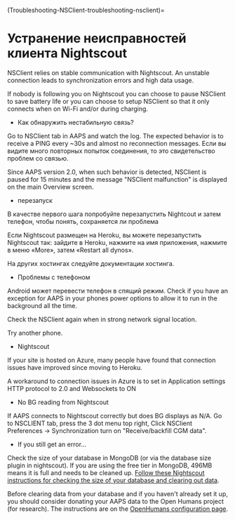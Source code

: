 (Troubleshooting-NSClient-troubleshooting-nsclient)=

# Устранение неисправностей клиента Nightscout

NSClient relies on stable communication with Nightscout. An unstable connection leads to synchronization errors and high data usage.

If nobody is following you on Nightscout you can choose to pause NSClient to save battery life or you can choose to setup NSClient so that it only connects when on Wi-Fi and/or during charging.

* Как обнаружить нестабильную связь?

Go to NSClient tab in AAPS and watch the log. The expected behavior is to receive a PING every ~30s and almost no reconnection messages. Если вы видите много повторных попыток соединения, то это свидетельство проблем со связью.

Since AAPS version 2.0, when such behavior is detected, NSClient is paused for 15 minutes and the message "NSClient malfunction" is displayed on the main Overview screen.

* перезапуск

В качестве первого шага попробуйте перезапустить Nightcout и затем телефон, чтобы понять, сохраняется ли проблема

Если Nightscout размещен на Heroku, вы можете перезапустить Nightscout так: зайдите в Heroku, нажмите на имя приложения, нажмите в меню «More», затем «Restart all dynos».

На других хостингах следуйте документации хостинга.

* Проблемы с телефоном

Android может перевести телефон в спящий режим. Check if you have an exception for AAPS in your phones power options to allow it to run in the background all the time.

Check the NSClient again when in strong network signal location.

Try another phone.

* Nightscout

If your site is hosted on Azure, many people have found that connection issues have improved since moving to Heroku.

A workaround to connection issues in Azure is to set in Application settings HTTP protocol to 2.0 and Websockets to ON

* No BG reading from Nightscout

If AAPS connects to Nightscout correctly but does BG displays as N/A. Go to NSCLIENT tab, press the 3 dot menu top right, Click NSClient Preferences -> Synchronization turn on "Receive/backfill CGM data".

* If you still get an error...

Check the size of your database in MongoDB (or via the database size plugin in nightscout). If you are using the free tier in MongoDB, 496MB means it is full and needs to be cleaned up. [Follow these Nightscout instructions for checking the size of your database and clearing out data](https://nightscout.github.io/troubleshoot/troublehoot/#database-full).

Before clearing data from your database and if you haven't already set it up, you should consider donating your AAPS data to the Open Humans project (for research). The instructions are on the [OpenHumans configuration page](../Configuration/OpenHumans).